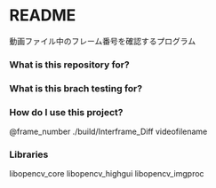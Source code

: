 # README #
動画ファイル中のフレーム番号を確認するプログラム

### What is this repository for? ###


### What is this brach testing for? ###


### How do I use this project? ###
@frame_number ./build/Interframe_Diff videofilename

### Libraries ###
libopencv_core
libopencv_highgui
libopencv_imgproc
